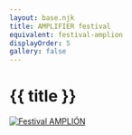 ```yaml
---
layout: base.njk
title: AMPLIFIER festival
equivalent: festival-amplion
displayOrder: 5
gallery: false
---
```


# {{ title }}

[![Festival AMPLIÓN](/img/amplion-23-sk.png)](https://amplion.eu/en/)